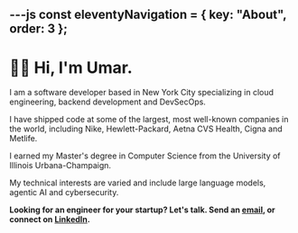 ---js
const eleventyNavigation = {
	key: "About",
	order: 3
};
---

# &#128075;&#127997; Hi, I'm Umar.
I am a software developer based in New York City specializing in cloud engineering, backend development and DevSecOps.

I have shipped code at some of the largest, most well-known companies in the world, including Nike, Hewlett-Packard, Aetna CVS Health, Cigna and Metlife.

I earned my Master's degree in Computer Science from the University of Illinois Urbana-Champaign.

My technical interests are varied and include large language models, agentic AI and cybersecurity.

**Looking for an engineer for your startup? Let's talk. Send an [email](mailto:engineer&#46;durably973&#64;passinbox&#46;com), or connect on [LinkedIn](https://www.linkedin.com/in/umar-mahmud/).**